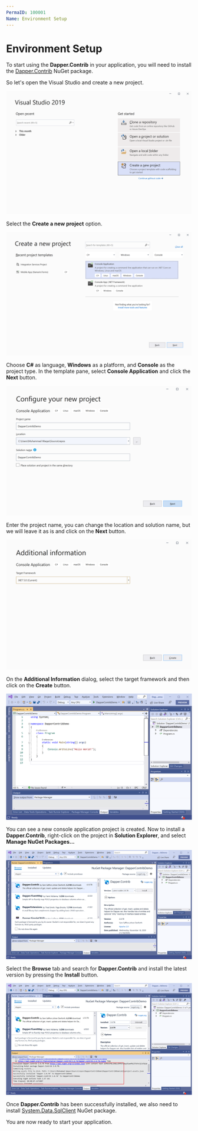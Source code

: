 ```yaml
---
PermaID: 100001
Name: Environment Setup
---
```


# Environment Setup

To start using the **Dapper.Contrib** in your application, you will need to install the [Dapper.Contrib](https://www.nuget.org/packages/Dapper.Contrib) NuGet package.

So let's open the Visual Studio and create a new project.

<img src="images/setup-1.png" alt="Create a new project">

Select the **Create a new project** option.

<img src="images/setup-2.png" alt="Select Console Application template">

Choose **C#** as language, **Windows** as a platform, and **Console** as the project type. In the template pane, select **Console Application** and click the **Next** button.

<img src="images/setup-3.png" alt="Configure your new project">

Enter the project name, you can change the location and solution name, but we will leave it as is and click on the **Next** button.  

<img src="images/setup-4.png" alt="Additional Information">

On the **Additional Information** dialog, select the target framework and then click on the **Create** button.  

<img src="images/setup-5.png" alt="Console Application created">

You can see a new console application project is created. Now to install a **Dapper.Contrib**, right-click on the project in **Solution Explorer**, and select **Manage NuGet Packages...**

<img src="images/setup-6.png" alt="Install Dapper">

Select the **Browse** tab and search for **Dapper.Contrib** and install the latest version by pressing the **Install** button. 

<img src="images/setup-7.png" alt="Dapper installed successfully">

Once **Dapper.Contrib** has been successfully installed, we also need to install [System.Data.SqlClient](https://www.nuget.org/packages/System.Data.SqlClient) NuGet package.

You are now ready to start your application.

